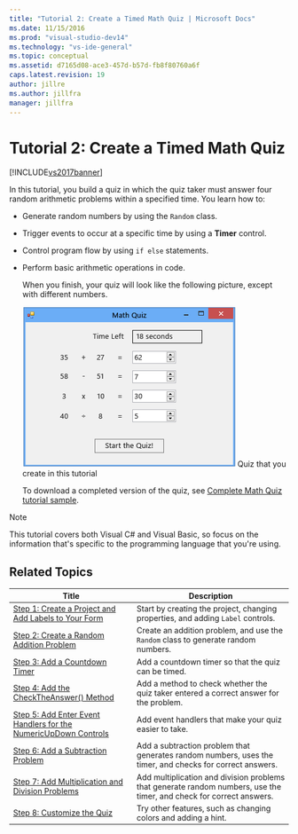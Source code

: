 ```yaml
---
title: "Tutorial 2: Create a Timed Math Quiz | Microsoft Docs"
ms.date: 11/15/2016
ms.prod: "visual-studio-dev14"
ms.technology: "vs-ide-general"
ms.topic: conceptual
ms.assetid: d7165d08-ace3-457d-b57d-fb8f80760a6f
caps.latest.revision: 19
author: jillre
ms.author: jillfra
manager: jillfra
---
```

# Tutorial 2: Create a Timed Math Quiz
[!INCLUDE[vs2017banner](../includes/vs2017banner.md)]

In this tutorial, you build a quiz in which the quiz taker must answer four random arithmetic problems within a specified time. You learn how to:

- Generate random numbers by using the `Random` class.

- Trigger events to occur at a specific time by using a **Timer** control.

- Control program flow by using `if else` statements.

- Perform basic arithmetic operations in code.

  When you finish, your quiz will look like the following picture, except with different numbers.

  ![Math quiz with four problems](../ide/media/express-finishedquiz.png "Express_FinishedQuiz")
  Quiz that you create in this tutorial

  To download a completed version of the quiz, see [Complete Math Quiz tutorial sample](https://docs.microsoft.com/samples/browse/-samples).

> [!NOTE]
> This tutorial covers both Visual C# and Visual Basic, so focus on the information that's specific to the programming language that you're using.

## Related Topics

|Title|Description|
|-----------|-----------------|
|[Step 1: Create a Project and Add Labels to Your Form](../ide/step-1-create-a-project-and-add-labels-to-your-form.md)|Start by creating the project, changing properties, and adding `Label` controls.|
|[Step 2: Create a Random Addition Problem](../ide/step-2-create-a-random-addition-problem.md)|Create an addition problem, and use the `Random` class to generate random numbers.|
|[Step 3: Add a Countdown Timer](../ide/step-3-add-a-countdown-timer.md)|Add a countdown timer so that the quiz can be timed.|
|[Step 4: Add the CheckTheAnswer() Method](../ide/step-4-add-the-checktheanswer-parens-method.md)|Add a method to check whether the quiz taker entered a correct answer for the problem.|
|[Step 5: Add Enter Event Handlers for the NumericUpDown Controls](../ide/step-5-add-enter-event-handlers-for-the-numericupdown-controls.md)|Add event handlers that make your quiz easier to take.|
|[Step 6: Add a Subtraction Problem](../ide/step-6-add-a-subtraction-problem.md)|Add a subtraction problem that generates random numbers, uses the timer, and checks for correct answers.|
|[Step 7: Add Multiplication and Division Problems](../ide/step-7-add-multiplication-and-division-problems.md)|Add multiplication and division problems that generate random numbers, use the timer, and check for correct answers.|
|[Step 8: Customize the Quiz](../ide/step-8-customize-the-quiz.md)|Try other features, such as changing colors and adding a hint.|
